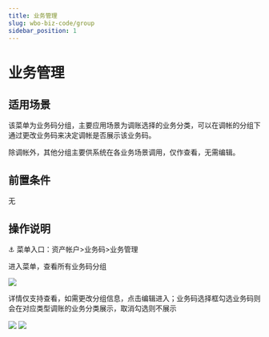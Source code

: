 ```yaml
---
title: 业务管理
slug: wbo-biz-code/group
sidebar_position: 1
---
```



# 业务管理

## 适用场景

该菜单为业务码分组，主要应用场景为调账选择的业务分类，可以在调帐的分组下通过更改业务码来决定调帐是否展示该业务码。

除调帐外，其他分组主要供系统在各业务场景调用，仅作查看，无需编辑。

## 前置条件

无

## 操作说明

<div class="callout callout-bg-6 callout-border-6">
<p>⚓ 菜单入口：资产帐户&gt;业务码&gt;业务管理</p>
</div>

进入菜单，查看所有业务码分组

<img src="/assets/JINvbOtuXoc1j9xcuWdcw9Pmnxg.png" src-width="3170" src-height="630" align="center"/>

详情仅支持查看，如需更改分组信息，点击编辑进入；业务码选择框勾选业务码则会在对应类型调账的业务分类展示，取消勾选则不展示

<img src="/assets/T2YGbkUGpopS7oxEg6bcZHa8nQg.png" src-width="3156" src-height="1552" align="center"/>

<img src="/assets/Q7BgbSCjCowbzTxQtQkcPkLDngg.png" src-width="3240" src-height="1768" align="center"/>

